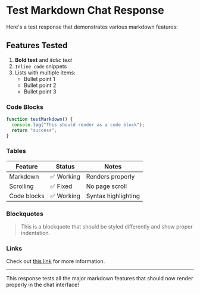 # Test Markdown Chat Response

Here's a test response that demonstrates various markdown features:

## Features Tested

1. **Bold text** and *italic text*
2. `Inline code` snippets
3. Lists with multiple items:
   - Bullet point 1
   - Bullet point 2
   - Bullet point 3

### Code Blocks

```javascript
function testMarkdown() {
  console.log("This should render as a code block");
  return "success";
}
```

### Tables

| Feature | Status | Notes |
|---------|--------|-------|
| Markdown | ✅ Working | Renders properly |
| Scrolling | ✅ Fixed | No page scroll |
| Code blocks | ✅ Working | Syntax highlighting |

### Blockquotes

> This is a blockquote that should be styled differently
> and show proper indentation.

### Links

Check out [this link](https://example.com) for more information.

---

This response tests all the major markdown features that should now render properly in the chat interface!